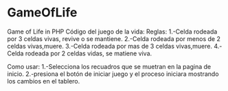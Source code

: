 # GameOfLife
Game of Life in PHP 
Código del juego de la vida:
Reglas:
  1.-Celda rodeada por 3 celdas vivas, revive o se mantiene.
  2.-Celda rodeada por menos de 2 celdas vivas,muere.
  3.-Celda rodeada por mas de 3 celdas vivas,muere.
  4.-Celda rodeada por 2 celdas vidas, se matiene viva.
  
Como usar:
  1.-Selecciona los recuadros que se muetran en la pagina de inicio.
  2.-presiona el botón de iniciar juego y el proceso iniciara mostrando los cambios en el tablero.

